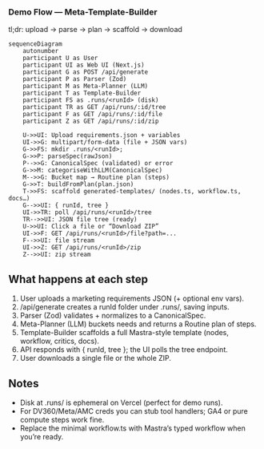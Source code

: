### Demo Flow — Meta-Template-Builder

tl;dr: upload → parse → plan → scaffold → download

```mermaid
sequenceDiagram
    autonumber
    participant U as User
    participant UI as Web UI (Next.js)
    participant G as POST /api/generate
    participant P as Parser (Zod)
    participant M as Meta-Planner (LLM)
    participant T as Template-Builder
    participant FS as .runs/<runId> (disk)
    participant TR as GET /api/runs/:id/tree
    participant F as GET /api/runs/:id/file
    participant Z as GET /api/runs/:id/zip

    U->>UI: Upload requirements.json + variables
    UI->>G: multipart/form-data (file + JSON vars)
    G->>FS: mkdir .runs/<runId>;
    G->>P: parseSpec(rawJson)
    P-->>G: CanonicalSpec (validated) or error
    G->>M: categoriseWithLLM(CanonicalSpec)
    M-->>G: Bucket map → Routine plan (steps)
    G->>T: buildFromPlan(plan.json)
    T->>FS: scaffold generated-templates/ (nodes.ts, workflow.ts, docs…)
    G-->>UI: { runId, tree }
    UI->>TR: poll /api/runs/<runId>/tree
    TR-->>UI: JSON file tree (ready)
    U->>UI: Click a file or “Download ZIP”
    UI->>F: GET /api/runs/<runId>/file?path=...
    F-->>UI: file stream
    UI->>Z: GET /api/runs/<runId>/zip
    Z-->>UI: zip stream

```

## What happens at each step
1. User uploads a marketing requirements JSON (+ optional env vars).
2.	/api/generate creates a runId folder under .runs/, saving inputs.
3.	Parser (Zod) validates + normalizes to a CanonicalSpec.
4.	Meta-Planner (LLM) buckets needs and returns a Routine plan of steps.
5.	Template-Builder scaffolds a full Mastra-style template (nodes, workflow, critics, docs).
6.	API responds with { runId, tree }; the UI polls the tree endpoint.
7.	User downloads a single file or the whole ZIP.

## Notes
* Disk at .runs/<runId> is ephemeral on Vercel (perfect for demo runs).
* For DV360/Meta/AMC creds you can stub tool handlers; GA4 or pure compute steps work fine.
* Replace the minimal workflow.ts with Mastra’s typed workflow when you’re ready.